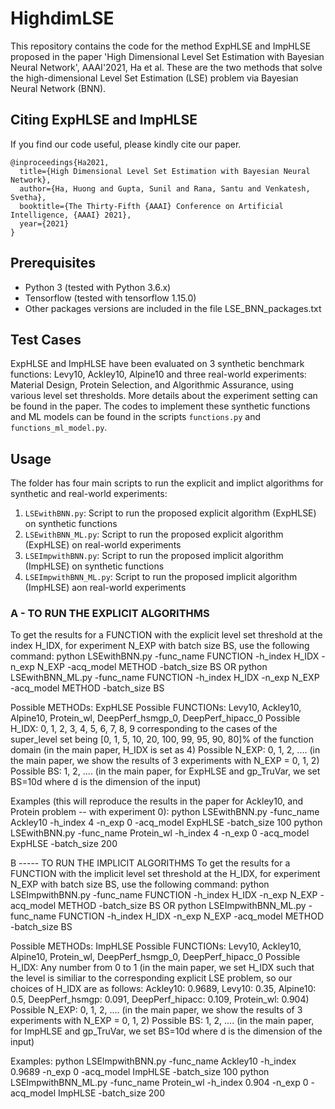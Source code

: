 # HighdimLSE

This repository contains the code for the method ExpHLSE and ImpHLSE proposed in the paper 'High Dimensional Level Set Estimation with Bayesian Neural Network', AAAI'2021, Ha et al. These are the two methods that solve the high-dimensional Level Set Estimation (LSE) problem via Bayesian Neural Network (BNN).

## Citing ExpHLSE and ImpHLSE
If you find our code useful, please kindly cite our paper. 

```
@inproceedings{Ha2021,
  title={High Dimensional Level Set Estimation with Bayesian Neural Network},
  author={Ha, Huong and Gupta, Sunil and Rana, Santu and Venkatesh, Svetha},
  booktitle={The Thirty-Fifth {AAAI} Conference on Artificial Intelligence, {AAAI} 2021},
  year={2021}
}
```

## Prerequisites

- Python 3 (tested with Python 3.6.x)
- Tensorflow (tested with tensorflow 1.15.0)
- Other packages versions are included in the file LSE_BNN_packages.txt

## Test Cases

ExpHLSE and ImpHLSE have been evaluated on 3 synthetic benchmark functions: Levy10, Ackley10, Alpine10 and three real-world experiments: Material Design, Protein Selection, and Algorithmic Assurance, using various level set thresholds. More details about the experiment setting can be found in the paper. The codes to implement these synthetic functions and ML models can be found in the scripts ```functions.py``` and ```functions_ml_model.py```.

## Usage
The folder has four main scripts to run the explicit and implict algorithms for synthetic and real-world experiments:
1) ```LSEwithBNN.py```: Script to run the proposed explicit algorithm (ExpHLSE) on synthetic functions
2) ```LSEwithBNN_ML.py```: Script to run the proposed explicit algorithm (ExpHLSE) on real-world experiments
3) ```LSEImpwithBNN.py```: Script to run the proposed implicit algorithm (ImpHLSE) on synthetic functions
4) ```LSEImpwithBNN_ML.py```: Script to run the proposed implicit algorithm (ImpHLSE) aon real-world experiments

### A - TO RUN THE EXPLICIT ALGORITHMS
To get the results for a FUNCTION with the explicit level set threshold at the index H_IDX, for experiment N_EXP with batch size BS, use the following command:
python LSEwithBNN.py -func_name FUNCTION -h_index H_IDX -n_exp N_EXP -acq_model METHOD -batch_size BS
OR python LSEwithBNN_ML.py -func_name FUNCTION -h_index H_IDX -n_exp N_EXP -acq_model METHOD -batch_size BS

Possible METHODs: ExpHLSE
Possible FUNCTIONs: Levy10, Ackley10, Alpine10, Protein_wl, DeepPerf_hsmgp_0, DeepPerf_hipacc_0
Possible H_IDX: 0, 1, 2, 3, 4, 5, 6, 7, 8, 9 corresponding to the cases of the super_level set being [0, 1, 5, 10, 20, 100, 99, 95, 90, 80]% of the function domain (in the main paper, H_IDX is set as 4)
Possible N_EXP: 0, 1, 2, .... (in the main paper, we show the results of 3 experiments with N_EXP = 0, 1, 2)
Possible BS: 1, 2, .... (in the main paper, for ExpHLSE and gp_TruVar, we set BS=10d where d is the dimension of the input)

Examples (this will reproduce the results in the paper for Ackley10, and Protein problem -- with experiment 0):
python LSEwithBNN.py -func_name Ackley10 -h_index 4 -n_exp 0 -acq_model ExpHLSE -batch_size 100
python LSEwithBNN.py -func_name Protein_wl -h_index 4 -n_exp 0 -acq_model ExpHLSE -batch_size 200

B ----- TO RUN THE IMPLICIT ALGORITHMS
To get the results for a FUNCTION with the implicit level set threshold at the H_IDX, for experiment N_EXP with batch size BS, use the following command:
python LSEImpwithBNN.py -func_name FUNCTION -h_index H_IDX -n_exp N_EXP -acq_model METHOD -batch_size BS
OR python LSEImpwithBNN_ML.py -func_name FUNCTION -h_index H_IDX -n_exp N_EXP -acq_model METHOD -batch_size BS

Possible METHODs: ImpHLSE
Possible FUNCTIONs: Levy10, Ackley10, Alpine10, Protein_wl, DeepPerf_hsmgp_0, DeepPerf_hipacc_0
Possible H_IDX: Any number from 0 to 1 (in the main paper, we set H_IDX such that the level is similiar to the corresponding explicit LSE problem, so our choices of H_IDX are as follows: Ackley10: 0.9689, Levy10: 0.35, Alpine10: 0.5, DeepPerf_hsmgp: 0.091, DeepPerf_hipacc: 0.109, Protein_wl: 0.904)
Possible N_EXP: 0, 1, 2, .... (in the main paper, we show the results of 3 experiments with N_EXP = 0, 1, 2)
Possible BS: 1, 2, .... (in the main paper, for ImpHLSE and gp_TruVar, we set BS=10d where d is the dimension of the input)

Examples:
python LSEImpwithBNN.py -func_name Ackley10 -h_index 0.9689 -n_exp 0 -acq_model ImpHLSE -batch_size 100
python LSEImpwithBNN_ML.py -func_name Protein_wl -h_index 0.904 -n_exp 0 -acq_model ImpHLSE -batch_size 200



